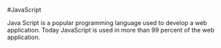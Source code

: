 #JavaScript

Java Script is a popular programming language used to develop a web application. Today JavaScript is used in more than 99 percent of the web application.
